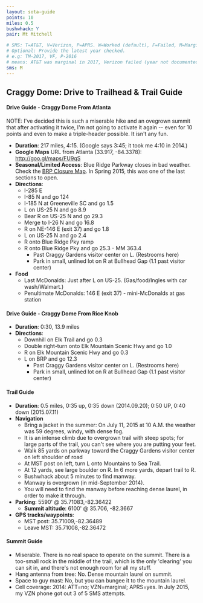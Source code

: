 ```yaml
---
layout: sota-guide
points: 10
miles: 0.5
bushwhack: Y
pair: Mt Mitchell

# SMS: T=AT&T, V=Verizon, P=APRS. W=Worked (default), F=Failed, M=Marginal (some failed).
# Optional: Provide the latest year checked.
# e.g: TM-2017, VF, P-2016
# means: AT&T was marginal in 2017, Verizon failed (year not documented), APRS worked in 2016.
sms: M
---
```

Craggy Dome: Drive to Trailhead & Trail Guide
--------------------------------------------------------
#### Drive Guide - Craggy Dome From Atlanta

NOTE: I've decided this is such a miserable hike and an ovegrown summit that after activating it twice, I'm not going to activate it again -- even for 10 points and even to make a triple-header possible.  It isn't any fun.

* **Duration**: 217 miles, 4:15.  (Google says 3:45; it took me 4:10 in 2014.)
* **Google Maps** URL from Atlanta (33.917, -84.3378): http://goo.gl/maps/FU9qS
* **Seasonal/Limited Access**: Blue Ridge Parkway closes in bad weather. Check the [BRP Closure Map](http://www.nps.gov/maps/blri/road-closures/).  In Spring 2015, this was one of the last sections to open.
* **Directions**:
    * I-285 E
    * I-85 N and go 124
    * I-185 N at Greeneville SC and go 1.5
    * L on US-25 N and go 8.9
    * Bear R on US-25 N and go 29.3
    * Merge to I-26 N and go 16.8
    * R on NE-146 E (exit 37) and go 1.8
    * L on US-25 N and go 2.4
    * R onto Blue Ridge Pky ramp
    * R onto Blue Ridge Pky and go 25.3 - MM 363.4
        * Past Craggy Gardens visitor center on L. (Restrooms here)
        * Park in small, unlined lot on R at Bullhead Gap (1.1 past visitor center)
* **Food**
    * Last McDonalds: Just after L on US-25. (Gas/food/Ingles with car wash/Walmart.)
    * Penultimate McDonalds: 146 E (exit 37) - mini-McDonalds at gas station

#### Drive Guide - Craggy Dome From Rice Knob
* **Duration**: 0:30, 13.9 miles
* **Directions**:
    * Downhill on Elk Trail and go 0.3
    * Double right-turn onto Elk Mountain Scenic Hwy and go 1.0
    * R on Elk Mountain Scenic Hwy and go 0.3
    * L on BRP and go 12.3
        * Past Craggy Gardens visitor center on L. (Restrooms here)
        * Park in small, unlined lot on R at Bullhead Gap (1.1 past visitor center)

#### Trail Guide

* **Duration**: 0.5 miles, 0:35 up, 0:35 down (2014.09.20); 0:50 UP, 0:40 down (2015.07.11)
* **Navigation**
    * Bring a jacket in the summer: On July 11, 2015 at 10 A.M. the weather was 59 degrees, windy, with dense fog.
    * It is an intense climb due to overgrown trail with steep spots; for large parts of the trail, you can't see where you are putting your feet.
    * Walk 85 yards on parkway toward the Craggy Gardens visitor center on left shoulder of road
    * At MST post on left, turn L onto Mountains to Sea Trail.
    * At 12 yards, see large boulder on R.  In 6 more yards, depart trail to R.
    * Bushwhack about 5 minutes to find manway.
    * Manway is overgrown (in mid-September 2014).
    * You will need to find the manway before reaching dense laurel, in order to make it through.
* **Parking**: 5590' @ 35.71083,-82.36422
  * **Summit altitude**: 6100' @ 35.706, -82.3667
* **GPS tracks/waypoints**:
    * MST post: 35.71009,-82.36489
    * Leave MST: 35.71008,-82.36472

#### Summit Guide

* Miserable.  There is no real space to operate on the summit.  There is a too-small rock in the middle of the trail, which is the only 'clearing' you can sit in, and there's not enough room for all my stuff.
* Hang antenna from tree: No. Dense mountain laurel on summit.
* Space to guy mast: No, but you can bungee it to the mountain laurel.
* Cell coverage: 2014: ATT=no; VZN=marginal; APRS=yes. In July 2015, my VZN phone got out 3 of 5 SMS attempts.
